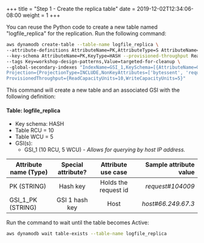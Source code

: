 +++
title = "Step 1 - Create the replica table"
date = 2019-12-02T12:34:06-08:00
weight = 1
+++


You can reuse the Python code to create a new table named "logfile_replica" for the replication. Run the following command:
```bash
aws dynamodb create-table --table-name logfile_replica \
--attribute-definitions AttributeName=PK,AttributeType=S AttributeName=GSI_1_PK,AttributeType=S \
--key-schema AttributeName=PK,KeyType=HASH --provisioned-throughput ReadCapacityUnits=10,WriteCapacityUnits=5 \
--tags Key=workshop-design-patterns,Value=targeted-for-cleanup \
--global-secondary-indexes "IndexName=GSI_1,KeySchema=[{AttributeName=GSI_1_PK,KeyType=HASH}],\
Projection={ProjectionType=INCLUDE,NonKeyAttributes=['bytessent', 'requestid', 'host']},\
ProvisionedThroughput={ReadCapacityUnits=10,WriteCapacityUnits=5}"
```
This command will create a new table and an associated GSI with the following definition:

#### Table: logfile_replica

- Key schema: HASH
- Table RCU = 10
- Table WCU = 5
- GSI(s):
  - GSI_1 (10 RCU, 5 WCU) - *Allows for querying by host IP address.*



| Attribute name (Type)        | Special attribute?           | Attribute use case          | Sample attribute value  |
| ------------- |:-------------:|:-------------:| -----:|
| PK (STRING)      | Hash key | Holds the request id  | *request#104009*  |
| GSI_1_PK (STRING)      | GSI 1 hash key | Host  | *host#66.249.67.3*  |


Run the command to wait until the table becomes Active:
```bash
aws dynamodb wait table-exists --table-name logfile_replica
```
